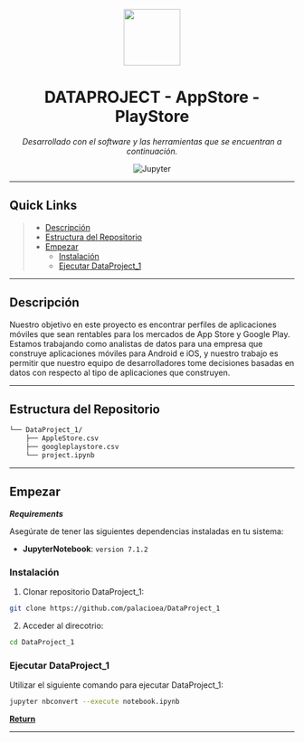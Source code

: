 <p align="center">
  <img src="https://cdn-icons-png.flaticon.com/512/6295/6295417.png" width="100" />
</p>
<p align="center">
    <h1 align="center">DATAPROJECT - AppStore - PlayStore</h1>
</p>
<p align="center">
		<em>Desarrollado con el software y las herramientas que se encuentran a continuación.</em>
</p>
<p align="center">
	<img src="https://img.shields.io/badge/Jupyter-F37626.svg?style=flat&logo=Jupyter&logoColor=white" alt="Jupyter">
</p>
<hr>

##  Quick Links

> - [ Descripción](#-Descripción)
> - [ Estructura del Repositorio](#-estructura-del-repositorio)
> - [ Empezar](#-empezar)
>   - [ Instalación](#-instalación)
>   - [ Ejecutar DataProject_1](#-ejecutar-DataProject_1)

---

##  Descripción

Nuestro objetivo en este proyecto es encontrar perfiles de aplicaciones móviles que sean rentables para los mercados de App Store y Google Play. Estamos trabajando como analistas de datos para una empresa que construye aplicaciones móviles para Android e iOS, y nuestro trabajo es permitir que nuestro equipo de desarrolladores tome decisiones basadas en datos con respecto al tipo de aplicaciones que construyen.

---

##  Estructura del Repositorio

```sh
└── DataProject_1/
    ├── AppleStore.csv
    ├── googleplaystore.csv
    └── project.ipynb
```

---

##  Empezar

***Requirements***

Asegúrate de tener las siguientes dependencias instaladas en tu sistema:

* **JupyterNotebook**: `version 7.1.2`

###  Instalación

1. Clonar repositorio DataProject_1:

```sh
git clone https://github.com/palacioea/DataProject_1
```

2. Acceder al direcotrio:

```sh
cd DataProject_1
```

###  Ejecutar DataProject_1

Utilizar el siguiente comando para ejecutar DataProject_1:

```sh
jupyter nbconvert --execute notebook.ipynb
```

[**Return**](#-quick-links)

---
